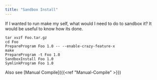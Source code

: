 ```yaml
---
title: "Sandbox Install"
---
```


If I wanted to run make my self, what would I need to do to sandbox it? It would
be useful to know how its done.

```fish
tar xvzf Foo.tar.gz
cd Foo
PrepareProgram Foo 1.0 -- --enable-crazy-feature-x
make
PrepareProgram -t Foo 1.0
SandboxInstall Foo 1.0
SymlinkProgram Foo 1.0
```

Also see [Manual Compile]({{<ref "Manual-Compile" >}})
